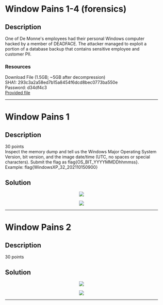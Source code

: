 # Window Pains 1-4 (forensics) 

## Description

One of De Monne's employees had their personal Windows computer hacked by a member of DEADFACE. The attacker managed to exploit a portion of a database backup that contains sensitive employee and customer PII.

### Resources

Download File (1.5GB; ~5GB after decompression)  
SHA1: 293c3a2a58ed7b15a8454f6dcd8bec0773ba550e  
Password: d34df4c3  
[Provided file]()
<hr>

# Window Pains 1

## Description

30 points  
Inspect the memory dump and tell us the Windows Major Operating System Version, bit version, and the image date/time (UTC, no spaces or special characters). Submit the flag as flag{OS_BIT_YYYYMMDDhhmmss}.  
Example: flag{WindowsXP_32_202110150900}


## Solution


<p align="center"><img src="_images/3dcode.png"></p>

<p align="center"><img src="_images/5solve.png"></p>

<hr>


# Window Pains 2

## Description

30 points  


## Solution


<p align="center"><img src="_images/3dcode.png"></p>

<p align="center"><img src="_images/5solve.png"></p>

<hr>
